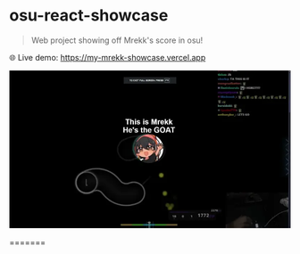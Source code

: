# osu-react-showcase

> Web project showing off Mrekk's score in osu!

🌐 Live demo: https://my-mrekk-showcase.vercel.app

![Demo](./demo/mrekk-showcase-vod.webp)

=======

